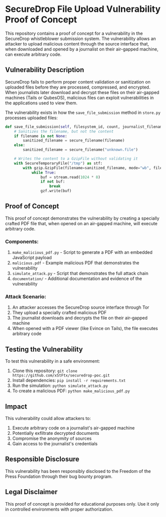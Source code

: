 # SecureDrop File Upload Vulnerability Proof of Concept

This repository contains a proof of concept for a vulnerability in the SecureDrop whistleblower submission system. The vulnerability allows an attacker to upload malicious content through the source interface that, when downloaded and opened by a journalist on their air-gapped machine, can execute arbitrary code.

## Vulnerability Description

SecureDrop fails to perform proper content validation or sanitization on uploaded files before they are processed, compressed, and encrypted. When journalists later download and decrypt these files on their air-gapped machines (Tails or QubesOS), malicious files can exploit vulnerabilities in the applications used to view them.

The vulnerability exists in how the `save_file_submission` method in `store.py` processes uploaded files:

```python
def save_file_submission(self, filesystem_id, count, journalist_filename, filename, stream):
    # Sanitizes the filename, but not the content
    if filename is not None:
        sanitized_filename = secure_filename(filename)
    else:
        sanitized_filename = secure_filename("unknown.file")

    # Writes the content to a GzipFile without validating it
    with SecureTemporaryFile("/tmp") as stf:
        with gzip.GzipFile(filename=sanitized_filename, mode="wb", fileobj=stf, mtime=0) as gzf:
            while True:
                buf = stream.read(1024 * 8)
                if not buf:
                    break
                gzf.write(buf)
```

## Proof of Concept

This proof of concept demonstrates the vulnerability by creating a specially crafted PDF file that, when opened on an air-gapped machine, will execute arbitrary code.

### Components:

1. `make_malicious_pdf.py` - Script to generate a PDF with an embedded JavaScript payload
2. `malicious.pdf` - Example malicious PDF that demonstrates the vulnerability
3. `simulate_attack.py` - Script that demonstrates the full attack chain
4. `documentation/` - Additional documentation and evidence of the vulnerability

### Attack Scenario:

1. An attacker accesses the SecureDrop source interface through Tor
2. They upload a specially crafted malicious PDF
3. The journalist downloads and decrypts the file on their air-gapped machine
4. When opened with a PDF viewer (like Evince on Tails), the file executes arbitrary code

## Testing the Vulnerability

To test this vulnerability in a safe environment:

1. Clone this repository: `git clone https://github.com/xStFtx/securedrop-poc.git`
2. Install dependencies: `pip install -r requirements.txt`
3. Run the simulation: `python simulate_attack.py`
4. To create a malicious PDF: `python make_malicious_pdf.py`

## Impact

This vulnerability could allow attackers to:

1. Execute arbitrary code on a journalist's air-gapped machine
2. Potentially exfiltrate decrypted documents
3. Compromise the anonymity of sources
4. Gain access to the journalist's credentials

## Responsible Disclosure

This vulnerability has been responsibly disclosed to the Freedom of the Press Foundation through their bug bounty program.

## Legal Disclaimer

This proof of concept is provided for educational purposes only. Use it only in controlled environments with proper authorization.